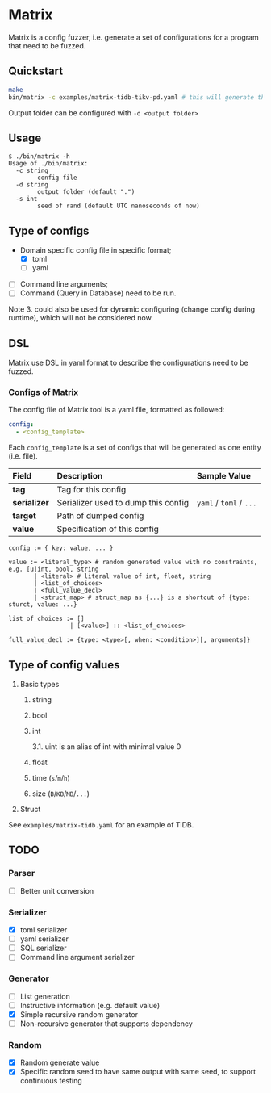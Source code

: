 # Matrix

Matrix is a config fuzzer, i.e. generate a set of configurations for a program that need to be fuzzed.

## Quickstart
```bash
make
bin/matrix -c examples/matrix-tidb-tikv-pd.yaml # this will generate three TiDB-related configs `tidb.yaml`, `tikv.yaml` and `pd.yaml` in current folder
```

Output folder can be configured with `-d <output folder>`

## Usage
```
$ ./bin/matrix -h          
Usage of ./bin/matrix:
  -c string
        config file
  -d string
        output folder (default ".")
  -s int
        seed of rand (default UTC nanoseconds of now)
```

## Type of configs
- Domain specific config file in specific format;
   - [x] toml
   - [ ] yaml
- [ ] Command line arguments;
- [ ] Command (Query in Database) need to be run.

Note 3. could also be used for dynamic configuring (change config during runtime),
which will not be considered now.

## DSL

Matrix use DSL in yaml format to describe the configurations need to be fuzzed.

### Configs of Matrix
The config file of Matrix tool is a yaml file, formatted as followed:
```yaml
config:
  - <config_template>
```

Each `config_template` is a set of configs that will be generated as one entity (i.e. file).

| Field | Description | Sample Value |
|:------|:------------------|:--------------|
| **tag** | Tag for this config |
| **serializer** | Serializer used to dump this config | `yaml` / `toml` / `...` |
| **target** | Path of dumped config |
| **value** | Specification of this config |

```
config := { key: value, ... }

value := <literal_type> # random generated value with no constraints, e.g. [u]int, bool, string
       | <literal> # literal value of int, float, string
       | <list_of_choices>
       | <full_value_decl>
       | <struct_map> # struct_map as {...} is a shortcut of {type: sturct, value: ...}

list_of_choices := []
                 | [<value>] :: <list_of_choices>

full_value_decl := {type: <type>[, when: <condition>][, arguments]}
```

## Type of config values
1. Basic types
   1. string
   2. bool
   3. int
   
      3.1. uint is an alias of int with minimal value 0
   4. float
   5. time (`s`/`m`/`h`)
   6. size (`B`/`KB`/`MB`/`...`)
2. Struct

See `examples/matrix-tidb.yaml` for an example of TiDB.

## TODO
### Parser
- [ ] Better unit conversion
### Serializer
- [x] toml serializer
- [ ] yaml serializer
- [ ] SQL serializer
- [ ] Command line argument serializer
### Generator
- [ ] List generation
- [ ] Instructive information (e.g. default value)
- [x] Simple recursive random generator
- [ ] Non-recursive generator that supports dependency
### Random
- [x] Random generate value
- [x] Specific random seed to have same output with same seed, to support continuous testing
